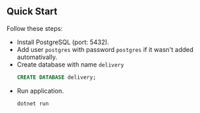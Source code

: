 ## Quick Start
Follow these steps:
- Install PostgreSQL (port: 5432).
- Add user `postgres` with password `postgres` if it wasn't added automativally.
- Create database with name `delivery`
	```sql
	CREATE DATABASE delivery;
	```
- Run application.
	```
	dotnet run
	```